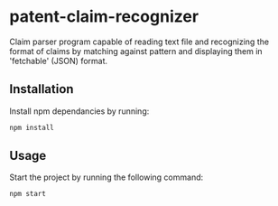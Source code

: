 # patent-claim-recognizer

Claim parser program capable of reading text file and recognizing the format of claims by matching against pattern and displaying them in 'fetchable' (JSON) format.

## Installation

Install npm dependancies by running:

```bash
npm install
```

## Usage

Start the project by running the following command:

```bash
npm start
```
